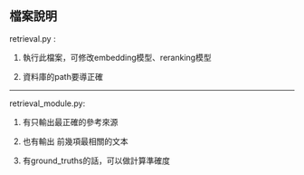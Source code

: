## 檔案說明

 retrieval.py :

  1. 執行此檔案，可修改embedding模型、reranking模型
  
  2. 資料庫的path要導正確

---
  
retrieval_module.py:

  1. 有只輸出最正確的參考來源
  
  2. 也有輸出 前幾項最相關的文本
  
  3. 有ground_truths的話，可以做計算準確度 
